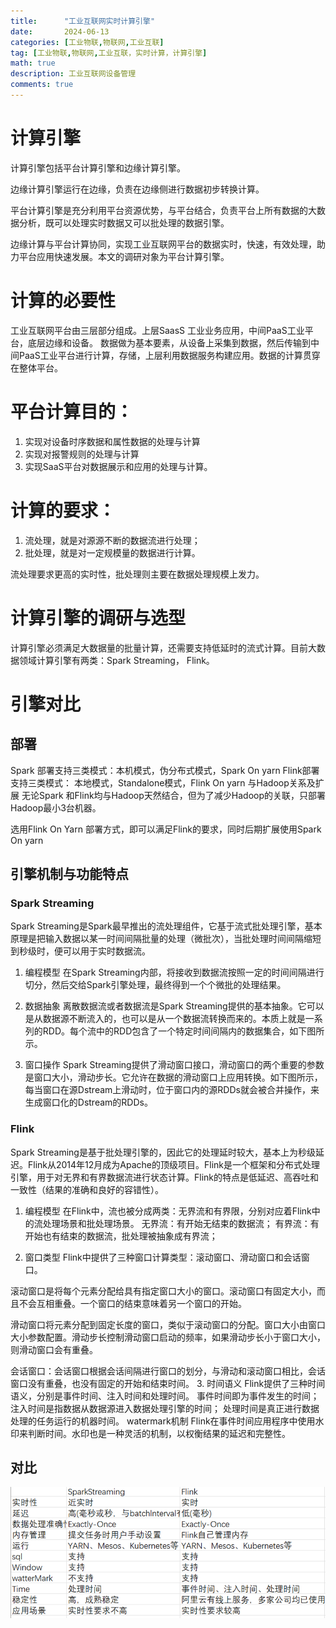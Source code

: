 ```yaml
---
title:      "工业互联网实时计算引擎"
date:       2024-06-13
categories: [工业物联,物联网,工业互联]
tag: [工业物联,物联网,工业互联，实时计算，计算引擎]
math: true
description: 工业互联网设备管理
comments: true
---
```


# 计算引擎
计算引擎包括平台计算引擎和边缘计算引擎。

边缘计算引擎运行在边缘，负责在边缘侧进行数据初步转换计算。

平台计算引擎是充分利用平台资源优势，与平台结合，负责平台上所有数据的大数据分析，既可以处理实时数据又可以批处理的数据引擎。

边缘计算与平台计算协同，实现工业互联网平台的数据实时，快速，有效处理，助力平台应用快速发展。本文的调研对象为平台计算引擎。
# 计算的必要性
工业互联网平台由三层部分组成。上层SaasS 工业业务应用，中间PaaS工业平台，底层边缘和设备。
数据做为基本要素，从设备上采集到数据，然后传输到中间PaaS工业平台进行计算，存储，上层利用数据服务构建应用。数据的计算贯穿在整体平台。

# 平台计算目的：
  1. 实现对设备时序数据和属性数据的处理与计算
  2. 实现对报警规则的处理与计算
  3. 实现SaaS平台对数据展示和应用的处理与计算。

# 计算的要求：
  1. 流处理，就是对源源不断的数据流进行处理；
  2. 批处理，就是对一定规模量的数据进行计算。

  流处理要求更高的实时性，批处理则主要在数据处理规模上发力。
# 计算引擎的调研与选型
  计算引擎必须满足大数据量的批量计算，还需要支持低延时的流式计算。目前大数据领域计算引擎有两类：Spark Streaming， Flink。

# 引擎对比
## 部署
Spark 部署支持三类模式：本机模式，伪分布式模式，Spark On yarn
Flink部署支持三类模式： 本地模式，Standalone模式，Flink On yarn
与Hadoop关系及扩展
无论Spark 和Flink均与Hadoop天然结合，但为了减少Hadoop的关联，只部署Hadoop最小3台机器。

选用Flink On Yarn 部署方式，即可以满足Flink的要求，同时后期扩展使用Spark On yarn

## 引擎机制与功能特点
### Spark Streaming
Spark Streaming是Spark最早推出的流处理组件，它基于流式批处理引擎，基本原理是把输入数据以某一时间间隔批量的处理（微批次），当批处理时间间隔缩短到秒级时，便可以用于实时数据流。
1. 编程模型
在Spark Streaming内部，将接收到数据流按照一定的时间间隔进行切分，然后交给Spark引擎处理，最终得到一个个微批的处理结果。
 
2. 数据抽象
离散数据流或者数据流是Spark Streaming提供的基本抽象。它可以是从数据源不断流入的，也可以是从一个数据流转换而来的。本质上就是一系列的RDD。每个流中的RDD包含了一个特定时间间隔内的数据集合，如下图所示。
 
3. 窗口操作
Spark Streaming提供了滑动窗口接口，滑动窗口的两个重要的参数是窗口大小，滑动步长。它允许在数据的滑动窗口上应用转换。如下图所示，每当窗口在源Dstream上滑动时，位于窗口内的源RDDs就会被合并操作，来生成窗口化的Dstream的RDDs。
 
### Flink
Spark Streaming是基于批处理引擎的，因此它的处理延时较大，基本上为秒级延迟。Flink从2014年12月成为Apache的顶级项目。Flink是一个框架和分布式处理引擎，用于对无界和有界数据流进行状态计算。Flink的特点是低延迟、高吞吐和一致性（结果的准确和良好的容错性）。
1. 编程模型
在Flink中，流也被分成两类：无界流和有界限，分别对应着Flink中的流处理场景和批处理场景。
无界流：有开始无结束的数据流；
有界流：有开始也有结束的数据流，批处理被抽象成有界流；
  
2. 窗口类型
Flink中提供了三种窗口计算类型：滚动窗口、滑动窗口和会话窗口。
 
滚动窗口是将每个元素分配给具有指定窗口大小的窗口。滚动窗口有固定大小，而且不会互相重叠。一个窗口的结束意味着另一个窗口的开始。
 
滑动窗口将元素分配到固定长度的窗口，类似于滚动窗口的分配。窗口大小由窗口大小参数配置。滑动步长控制滑动窗口启动的频率，如果滑动步长小于窗口大小，则滑动窗口会有重叠。
 
会话窗口：会话窗口根据会话间隔进行窗口的划分，与滑动和滚动窗口相比，会话窗口没有重叠，也没有固定的开始和结束时间。
3. 时间语义
Flink提供了三种时间语义，分别是事件时间、注入时间和处理时间。
事件时间即为事件发生的时间； 
注入时间是指数据从数据源进入数据处理引擎的时间；
处理时间是真正进行数据处理的任务运行的机器时间。
watermark机制
Flink在事件时间应用程序中使用水印来判断时间。水印也是一种灵活的机制，以权衡结果的延迟和完整性。
## 对比
 
![双比](/assets/img/iiot/compute/vs.png)
